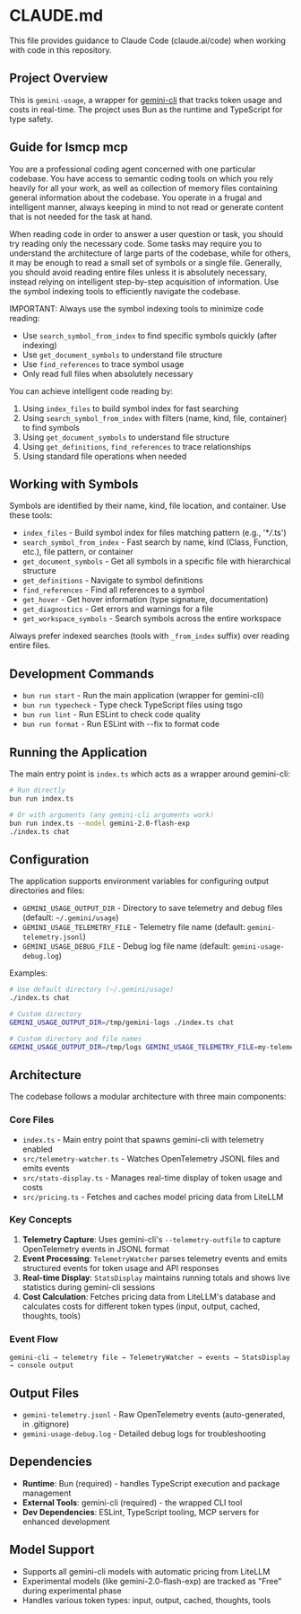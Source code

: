 # CLAUDE.md

This file provides guidance to Claude Code (claude.ai/code) when working with code in this repository.

## Project Overview

This is `gemini-usage`, a wrapper for [gemini-cli](https://github.com/google-gemini/gemini-cli) that tracks token usage and costs in real-time. The project uses Bun as the runtime and TypeScript for type safety.

## Guide for lsmcp mcp

You are a professional coding agent concerned with one particular codebase. You have
access to semantic coding tools on which you rely heavily for all your work, as well as collection of memory
files containing general information about the codebase. You operate in a frugal and intelligent manner, always
keeping in mind to not read or generate content that is not needed for the task at hand.

When reading code in order to answer a user question or task, you should try reading only the necessary code.
Some tasks may require you to understand the architecture of large parts of the codebase, while for others,
it may be enough to read a small set of symbols or a single file.
Generally, you should avoid reading entire files unless it is absolutely necessary, instead relying on
intelligent step-by-step acquisition of information. Use the symbol indexing tools to efficiently navigate the codebase.

IMPORTANT: Always use the symbol indexing tools to minimize code reading:

- Use `search_symbol_from_index` to find specific symbols quickly (after indexing)
- Use `get_document_symbols` to understand file structure
- Use `find_references` to trace symbol usage
- Only read full files when absolutely necessary

You can achieve intelligent code reading by:

1. Using `index_files` to build symbol index for fast searching
2. Using `search_symbol_from_index` with filters (name, kind, file, container) to find symbols
3. Using `get_document_symbols` to understand file structure
4. Using `get_definitions`, `find_references` to trace relationships
5. Using standard file operations when needed

## Working with Symbols

Symbols are identified by their name, kind, file location, and container. Use these tools:

- `index_files` - Build symbol index for files matching pattern (e.g., '\*_/_.ts')
- `search_symbol_from_index` - Fast search by name, kind (Class, Function, etc.), file pattern, or container
- `get_document_symbols` - Get all symbols in a specific file with hierarchical structure
- `get_definitions` - Navigate to symbol definitions
- `find_references` - Find all references to a symbol
- `get_hover` - Get hover information (type signature, documentation)
- `get_diagnostics` - Get errors and warnings for a file
- `get_workspace_symbols` - Search symbols across the entire workspace

Always prefer indexed searches (tools with `_from_index` suffix) over reading entire files.

## Development Commands

- `bun run start` - Run the main application (wrapper for gemini-cli)
- `bun run typecheck` - Type check TypeScript files using tsgo
- `bun run lint` - Run ESLint to check code quality
- `bun run format` - Run ESLint with --fix to format code

## Running the Application

The main entry point is `index.ts` which acts as a wrapper around gemini-cli:

```bash
# Run directly
bun run index.ts

# Or with arguments (any gemini-cli arguments work)
bun run index.ts --model gemini-2.0-flash-exp
./index.ts chat
```

## Configuration

The application supports environment variables for configuring output directories and files:

- `GEMINI_USAGE_OUTPUT_DIR` - Directory to save telemetry and debug files (default: `~/.gemini/usage`)
- `GEMINI_USAGE_TELEMETRY_FILE` - Telemetry file name (default: `gemini-telemetry.jsonl`)
- `GEMINI_USAGE_DEBUG_FILE` - Debug log file name (default: `gemini-usage-debug.log`)

Examples:

```bash
# Use default directory (~/.gemini/usage)
./index.ts chat

# Custom directory
GEMINI_USAGE_OUTPUT_DIR=/tmp/gemini-logs ./index.ts chat

# Custom directory and file names
GEMINI_USAGE_OUTPUT_DIR=/tmp/logs GEMINI_USAGE_TELEMETRY_FILE=my-telemetry.jsonl ./index.ts chat
```

## Architecture

The codebase follows a modular architecture with three main components:

### Core Files

- `index.ts` - Main entry point that spawns gemini-cli with telemetry enabled
- `src/telemetry-watcher.ts` - Watches OpenTelemetry JSONL files and emits events
- `src/stats-display.ts` - Manages real-time display of token usage and costs
- `src/pricing.ts` - Fetches and caches model pricing data from LiteLLM

### Key Concepts

1. **Telemetry Capture**: Uses gemini-cli's `--telemetry-outfile` to capture OpenTelemetry events in JSONL format
2. **Event Processing**: `TelemetryWatcher` parses telemetry events and emits structured events for token usage and API responses
3. **Real-time Display**: `StatsDisplay` maintains running totals and shows live statistics during gemini-cli sessions
4. **Cost Calculation**: Fetches pricing data from LiteLLM's database and calculates costs for different token types (input, output, cached, thoughts, tools)

### Event Flow

```
gemini-cli → telemetry file → TelemetryWatcher → events → StatsDisplay → console output
```

## Output Files

- `gemini-telemetry.jsonl` - Raw OpenTelemetry events (auto-generated, in .gitignore)
- `gemini-usage-debug.log` - Detailed debug logs for troubleshooting

## Dependencies

- **Runtime**: Bun (required) - handles TypeScript execution and package management
- **External Tools**: gemini-cli (required) - the wrapped CLI tool
- **Dev Dependencies**: ESLint, TypeScript tooling, MCP servers for enhanced development

## Model Support

- Supports all gemini-cli models with automatic pricing from LiteLLM
- Experimental models (like gemini-2.0-flash-exp) are tracked as "Free" during experimental phase
- Handles various token types: input, output, cached, thoughts, tools

